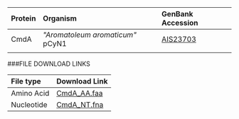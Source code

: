 

 Protein | Organism | GenBank Accession |
 :--- | :--- | :--- |
| CmdA | *"Aromatoleum aromaticum"* pCyN1 | [AIS23703](http://www.ncbi.nlm.nih.gov/protein/AIS23703) |
| []() | | |

###FILE DOWNLOAD LINKS

 File type | Download Link |
 :--- | :---------- | 
| Amino Acid | [CmdA_AA.faa](amino_acid/CmdA_AA.faa) |
| Nucleotide | [CmdA_NT.fna](nucleotide/cmdA_NT.fna) |
